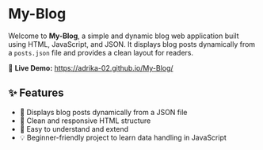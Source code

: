 # My-Blog
Welcome to **My-Blog**, a simple and dynamic blog web application built using HTML, JavaScript, and JSON. It displays blog posts dynamically from a `posts.json` file and provides a clean layout for readers.

🔗 **Live Demo:** https://adrika-02.github.io/My-Blog/

## ✨ Features

- 📰 Displays blog posts dynamically from a JSON file
- 📄 Clean and responsive HTML structure
- 🧠 Easy to understand and extend
- 💡 Beginner-friendly project to learn data handling in JavaScript
